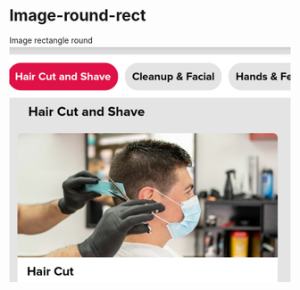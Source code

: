 # Image-round-rect
Image rectangle round
![Image of Yaktocat](https://github.com/sanju1989/Image-round-rect/blob/master/1_ze5FyFWb9F5E7m_kR08cbg.png)
